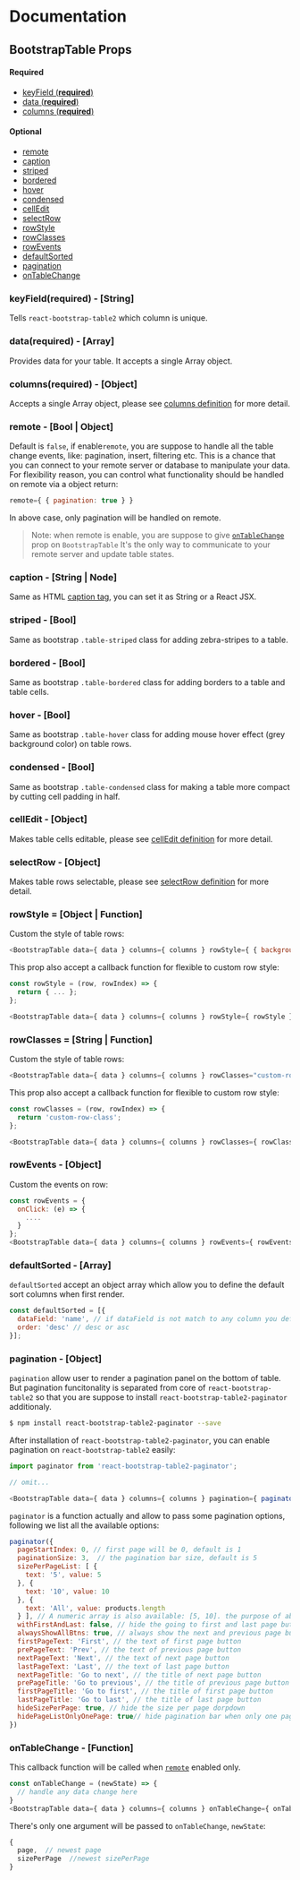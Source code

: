 # Documentation

## BootstrapTable Props

#### Required
* [keyField (**required**)](#keyField)
* [data (**required**)](#data)
* [columns (**required**)](#columns)

#### Optional
* [remote](#remote)
* [caption](#caption)
* [striped](#striped)
* [bordered](#bordered)
* [hover](#hover)
* [condensed](#condensed)
* [cellEdit](#cellEdit)
* [selectRow](#selectRow)
* [rowStyle](#rowStyle)
* [rowClasses](#rowClasses)
* [rowEvents](#rowEvents)
* [defaultSorted](#defaultSorted)
* [pagination](#pagination)
* [onTableChange](#onTableChange)

### <a name='keyField'>keyField(**required**) - [String]</a>
Tells `react-bootstrap-table2` which column is unique.

### <a name='data'>data(**required**) - [Array]</a>
Provides data for your table. It accepts a single Array object.

### <a name='columns'>columns(**required**) - [Object]</a>
Accepts a single Array object, please see [columns definition](./columns.md) for more detail.

### <a name='remote'>remote - [Bool | Object]</a>
Default is `false`, if enable`remote`, you are suppose to handle all the table change events, like: pagination, insert, filtering etc.
This is a chance that you can connect to your remote server or database to manipulate your data.   
For flexibility reason, you can control what functionality should be handled on remote via a object return:

```js
remote={ { pagination: true } }
```

In above case, only pagination will be handled on remote.

> Note: when remote is enable, you are suppose to give [`onTableChange`](#onTableChange) prop on `BootstrapTable`
> It's the only way to communicate to your remote server and update table states.

### <a name='caption'>caption - [String | Node]</a>
Same as HTML [caption tag](https://www.w3schools.com/TAgs/tag_caption.asp), you can set it as String or a React JSX.

### <a name='striped'>striped - [Bool]</a>
Same as bootstrap `.table-striped` class for adding zebra-stripes to a table.
### <a name='bordered'>bordered - [Bool]</a>
Same as bootstrap `.table-bordered` class for adding borders to a table and table cells.
### <a name='hover'>hover - [Bool]</a>
Same as bootstrap `.table-hover` class for adding mouse hover effect (grey background color) on table rows.
### <a name='condensed'>condensed - [Bool]</a>
Same as bootstrap `.table-condensed` class for making a table more compact by cutting cell padding in half.

### <a name='cellEdit'>cellEdit - [Object]</a>
Makes table cells editable, please see [cellEdit definition](./cell-edit.md) for more detail.

### <a name='selectRow'>selectRow - [Object]</a>
Makes table rows selectable, please see [selectRow definition](./row-selection.md) for more detail.

### <a name='rowStyle'>rowStyle = [Object | Function]</a>
Custom the style of table rows:

```js
<BootstrapTable data={ data } columns={ columns } rowStyle={ { backgroundColor: 'red' } } />
```

This prop also accept a callback function for flexible to custom row style:

```js
const rowStyle = (row, rowIndex) => {
  return { ... };
};

<BootstrapTable data={ data } columns={ columns } rowStyle={ rowStyle } />
```

### <a name='rowClasses'>rowClasses = [String | Function]</a>
Custom the style of table rows:

```js
<BootstrapTable data={ data } columns={ columns } rowClasses="custom-row-class" />
```

This prop also accept a callback function for flexible to custom row style:

```js
const rowClasses = (row, rowIndex) => {
  return 'custom-row-class';
};

<BootstrapTable data={ data } columns={ columns } rowClasses={ rowClasses } />
```

### <a name='rowEvents'>rowEvents - [Object]</a>
Custom the events on row:

```js
const rowEvents = {
  onClick: (e) => {
    ....
  }
};
<BootstrapTable data={ data } columns={ columns } rowEvents={ rowEvents } />
```

### <a name='defaultSorted'>defaultSorted - [Array]</a>
`defaultSorted` accept an object array which allow you to define the default sort columns when first render.

```js
const defaultSorted = [{
  dataField: 'name', // if dataField is not match to any column you defined, it will be ignored.
  order: 'desc' // desc or asc
}];
```

### <a name='pagination'>pagination - [Object]</a>
`pagination` allow user to render a pagination panel on the bottom of table. But pagination funcitonality is separated from core of `react-bootstrap-table2` so that you are suppose to install `react-bootstrap-table2-paginator` additionaly.

```sh
$ npm install react-bootstrap-table2-paginator --save
```

After installation of `react-bootstrap-table2-paginator`, you can enable pagination on `react-bootstrap-table2` easily:

```js
import paginator from 'react-bootstrap-table2-paginator';

// omit...

<BootstrapTable data={ data } columns={ columns } pagination={ paginator() } />
```

`paginator` is a function actually and allow to pass some pagination options, following we list all the available options:

```js
paginator({
  pageStartIndex: 0, // first page will be 0, default is 1
  paginationSize: 3,  // the pagination bar size, default is 5
  sizePerPageList: [ {
    text: '5', value: 5
  }, {
    text: '10', value: 10
  }, {
    text: 'All', value: products.length
  } ], // A numeric array is also available: [5, 10]. the purpose of above example is custom the text
  withFirstAndLast: false, // hide the going to first and last page button
  alwaysShowAllBtns: true, // always show the next and previous page button
  firstPageText: 'First', // the text of first page button
  prePageText: 'Prev', // the text of previous page button
  nextPageText: 'Next', // the text of next page button
  lastPageText: 'Last', // the text of last page button
  nextPageTitle: 'Go to next', // the title of next page button
  prePageTitle: 'Go to previous', // the title of previous page button
  firstPageTitle: 'Go to first', // the title of first page button
  lastPageTitle: 'Go to last', // the title of last page button
  hideSizePerPage: true, // hide the size per page dorpdown
  hidePageListOnlyOnePage: true// hide pagination bar when only one page, default is false
})
```

### <a name='onTableChange'>onTableChange - [Function]</a>
This callback function will be called when [`remote`](#remote) enabled only.

```js
const onTableChange = (newState) => {
  // handle any data change here
}
<BootstrapTable data={ data } columns={ columns } onTableChange={ onTableChange } />
```

There's only one argument will be passed to `onTableChange`, `newState`:

```js
{
  page,  // newest page
  sizePerPage  //newest sizePerPage
}
```